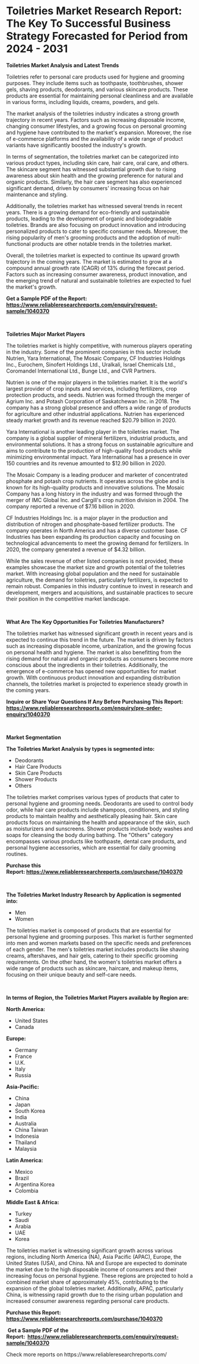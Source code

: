 <p><h1>Toiletries Market Research Report: The Key To Successful Business Strategy Forecasted for Period from 2024 - 2031</h1></p><p><strong>Toiletries Market Analysis and Latest Trends</strong></p>
<p><p>Toiletries refer to personal care products used for hygiene and grooming purposes. They include items such as toothpaste, toothbrushes, shower gels, shaving products, deodorants, and various skincare products. These products are essential for maintaining personal cleanliness and are available in various forms, including liquids, creams, powders, and gels.</p><p>The market analysis of the toiletries industry indicates a strong growth trajectory in recent years. Factors such as increasing disposable income, changing consumer lifestyles, and a growing focus on personal grooming and hygiene have contributed to the market's expansion. Moreover, the rise of e-commerce platforms and the availability of a wide range of product variants have significantly boosted the industry's growth.</p><p>In terms of segmentation, the toiletries market can be categorized into various product types, including skin care, hair care, oral care, and others. The skincare segment has witnessed substantial growth due to rising awareness about skin health and the growing preference for natural and organic products. Similarly, the hair care segment has also experienced significant demand, driven by consumers' increasing focus on hair maintenance and styling.</p><p>Additionally, the toiletries market has witnessed several trends in recent years. There is a growing demand for eco-friendly and sustainable products, leading to the development of organic and biodegradable toiletries. Brands are also focusing on product innovation and introducing personalized products to cater to specific consumer needs. Moreover, the rising popularity of men's grooming products and the adoption of multi-functional products are other notable trends in the toiletries market.</p><p>Overall, the toiletries market is expected to continue its upward growth trajectory in the coming years. The market is estimated to grow at a compound annual growth rate (CAGR) of 13% during the forecast period. Factors such as increasing consumer awareness, product innovation, and the emerging trend of natural and sustainable toiletries are expected to fuel the market's growth.</p></p>
<p><strong>Get a Sample PDF of the Report:&nbsp; <a href="https://www.reliableresearchreports.com/enquiry/request-sample/1040370">https://www.reliableresearchreports.com/enquiry/request-sample/1040370</a></strong></p>
<p>&nbsp;</p>
<p><strong>Toiletries Major Market Players</strong></p>
<p><p>The toiletries market is highly competitive, with numerous players operating in the industry. Some of the prominent companies in this sector include Nutrien, Yara International, The Mosaic Company, CF Industries Holdings Inc., Eurochem, Sinofert Holdings Ltd., Uralkali, Israel Chemicals Ltd., Coromandel International Ltd., Bunge Ltd., and CVR Partners.</p><p>Nutrien is one of the major players in the toiletries market. It is the world's largest provider of crop inputs and services, including fertilizers, crop protection products, and seeds. Nutrien was formed through the merger of Agrium Inc. and Potash Corporation of Saskatchewan Inc. in 2018. The company has a strong global presence and offers a wide range of products for agriculture and other industrial applications. Nutrien has experienced steady market growth and its revenue reached $20.79 billion in 2020.</p><p>Yara International is another leading player in the toiletries market. The company is a global supplier of mineral fertilizers, industrial products, and environmental solutions. It has a strong focus on sustainable agriculture and aims to contribute to the production of high-quality food products while minimizing environmental impact. Yara International has a presence in over 150 countries and its revenue amounted to $12.90 billion in 2020.</p><p>The Mosaic Company is a leading producer and marketer of concentrated phosphate and potash crop nutrients. It operates across the globe and is known for its high-quality products and innovative solutions. The Mosaic Company has a long history in the industry and was formed through the merger of IMC Global Inc. and Cargill's crop nutrition division in 2004. The company reported a revenue of $7.16 billion in 2020.</p><p>CF Industries Holdings Inc. is a major player in the production and distribution of nitrogen and phosphate-based fertilizer products. The company operates in North America and has a diverse customer base. CF Industries has been expanding its production capacity and focusing on technological advancements to meet the growing demand for fertilizers. In 2020, the company generated a revenue of $4.32 billion.</p><p>While the sales revenue of other listed companies is not provided, these examples showcase the market size and growth potential of the toiletries market. With increasing global population and the need for sustainable agriculture, the demand for toiletries, particularly fertilizers, is expected to remain robust. Companies in this industry continue to invest in research and development, mergers and acquisitions, and sustainable practices to secure their position in the competitive market landscape.</p></p>
<p>&nbsp;</p>
<p><strong>What Are The Key Opportunities For Toiletries Manufacturers?</strong></p>
<p><p>The toiletries market has witnessed significant growth in recent years and is expected to continue this trend in the future. The market is driven by factors such as increasing disposable income, urbanization, and the growing focus on personal health and hygiene. The market is also benefitting from the rising demand for natural and organic products as consumers become more conscious about the ingredients in their toiletries. Additionally, the emergence of e-commerce has opened new opportunities for market growth. With continuous product innovation and expanding distribution channels, the toiletries market is projected to experience steady growth in the coming years.</p></p>
<p><strong>Inquire or Share Your Questions If Any Before Purchasing This Report: <a href="https://www.reliableresearchreports.com/enquiry/pre-order-enquiry/1040370">https://www.reliableresearchreports.com/enquiry/pre-order-enquiry/1040370</a></strong></p>
<p>&nbsp;</p>
<p><strong>Market Segmentation</strong></p>
<p><strong>The Toiletries Market Analysis by types is segmented into:</strong></p>
<p><ul><li>Deodorants</li><li>Hair Care Products</li><li>Skin Care Products</li><li>Shower Products</li><li>Others</li></ul></p>
<p><p>The toiletries market comprises various types of products that cater to personal hygiene and grooming needs. Deodorants are used to control body odor, while hair care products include shampoos, conditioners, and styling products to maintain healthy and aesthetically pleasing hair. Skin care products focus on maintaining the health and appearance of the skin, such as moisturizers and sunscreens. Shower products include body washes and soaps for cleansing the body during bathing. The "Others" category encompasses various products like toothpaste, dental care products, and personal hygiene accessories, which are essential for daily grooming routines.</p></p>
<p><strong>Purchase this Report:&nbsp;<a href="https://www.reliableresearchreports.com/purchase/1040370">https://www.reliableresearchreports.com/purchase/1040370</a></strong></p>
<p>&nbsp;</p>
<p><strong>The Toiletries Market Industry Research by Application is segmented into:</strong></p>
<p><ul><li>Men</li><li>Women</li></ul></p>
<p><p>The toiletries market is composed of products that are essential for personal hygiene and grooming purposes. This market is further segmented into men and women markets based on the specific needs and preferences of each gender. The men's toiletries market includes products like shaving creams, aftershaves, and hair gels, catering to their specific grooming requirements. On the other hand, the women's toiletries market offers a wide range of products such as skincare, haircare, and makeup items, focusing on their unique beauty and self-care needs.</p></p>
<p>&nbsp;</p>
<p><strong>In terms of Region, the Toiletries Market Players available by Region are:</strong></p>
<p>
    <p> <strong> North America: </strong>
        <ul>
            <li>United States</li>
            <li>Canada</li>
        </ul>
        </p> 
    <p> <strong> Europe: </strong>
        <ul>
            <li>Germany</li>
            <li>France</li>
            <li>U.K.</li>
            <li>Italy</li>
            <li>Russia</li>
        </ul>
        </p> 
    <p> <strong> Asia-Pacific: </strong>
        <ul>
            <li>China</li>
            <li>Japan</li>
            <li>South Korea</li>
            <li>India</li>
            <li>Australia</li>
            <li>China Taiwan</li>
            <li>Indonesia</li>
            <li>Thailand</li>
            <li>Malaysia</li>
        </ul>
        </p> 
    <p> <strong> Latin America: </strong>
        <ul>
            <li>Mexico</li>
            <li>Brazil</li>
            <li>Argentina Korea</li>
            <li>Colombia</li>
        </ul>
        </p> 
    <p> <strong> Middle East & Africa: </strong>
        <ul>
            <li>Turkey</li>
            <li>Saudi</li>
            <li>Arabia</li>
            <li>UAE</li>
            <li>Korea</li>
        </ul>
    </p>
    </p>
<p><p>The toiletries market is witnessing significant growth across various regions, including North America (NA), Asia Pacific (APAC), Europe, the United States (USA), and China. NA and Europe are expected to dominate the market due to the high disposable income of consumers and their increasing focus on personal hygiene. These regions are projected to hold a combined market share of approximately 45%, contributing to the expansion of the global toiletries market. Additionally, APAC, particularly China, is witnessing rapid growth due to the rising urban population and increased consumer awareness regarding personal care products.</p></p>
<p><strong>Purchase this Report: <a href="https://www.reliableresearchreports.com/purchase/1040370">https://www.reliableresearchreports.com/purchase/1040370</a></strong></p>
<p>&nbsp;<strong>Get a Sample PDF of the Report:&nbsp;&nbsp;<a href="https://www.reliableresearchreports.com/enquiry/request-sample/1040370">https://www.reliableresearchreports.com/enquiry/request-sample/1040370</a></strong></p>
<p><strong></strong></p>
<p>Check more reports on https://www.reliableresearchreports.com/</p>